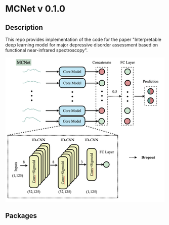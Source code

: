 # MCNet v 0.1.0

## Description
This repo provides implementation of the code for the paper "Interpretable deep learning model for major depressive disorder assessment based on functional near-infrared spectroscopy".

![MCNet](figures/MCNet.png)

## Packages

```

```